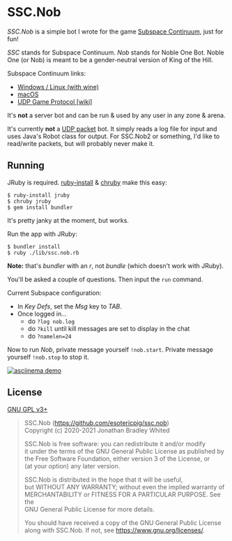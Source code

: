 # SSC.Nob

*SSC.Nob* is a simple bot I wrote for the game [Subspace Continuum](https://store.steampowered.com/app/352700/Subspace_Continuum/), just for fun!

*SSC* stands for Subspace Continuum. *Nob* stands for Noble One Bot. Noble One (or Nob) is meant to be a gender-neutral version of King of the Hill.

Subspace Continuum links:
- [Windows / Linux (with wine)](http://subspace-continuum.com/trackdownload.php?type=win)
- [macOS](http://subspace-continuum.com/trackdownload.php?type=mac)
- [UDP Game Protocol [wiki]](http://wiki.minegoboom.com/index.php/UDP_Game_Protocol)

It's **not** a server bot and can be run & used by any user in any zone & arena.

It's currently **not** a [UDP packet](https://www.twcore.org/SubspaceProtocol/) bot. It simply reads a log file for input and uses Java's Robot class for output. For SSC.Nob2 or something, I'd like to read/write packets, but will probably never make it.

## Running

JRuby is required. [ruby-install](https://github.com/postmodern/ruby-install) & [chruby](https://github.com/postmodern/chruby) make this easy:

```
$ ruby-install jruby
$ chruby jruby
$ gem install bundler
```

It's pretty janky at the moment, but works.

Run the app with JRuby:

```
$ bundler install
$ ruby ./lib/ssc.nob.rb
```

**Note:** that's *bundler* with an *r*, not *bundle* (which doesn't work with JRuby).

You'll be asked a couple of questions. Then input the `run` command.

Current Subspace configuration:
- In *Key Defs*, set the *Msg* key to *TAB*.
- Once logged in...
    - do `?log nob.log`
    - do `?kill` until kill messages are set to display in the chat
    - do `?namelen=24`

Now to run *Nob*, private message yourself `!nob.start`. Private message yourself `!nob.stop` to stop it.

[![asciinema demo](https://asciinema.org/a/326310.png)](https://asciinema.org/a/326310)

## License

[GNU GPL v3+](LICENSE.txt)

> SSC.Nob (<https://github.com/esotericpig/ssc.nob>)  
> Copyright (c) 2020-2021 Jonathan Bradley Whited  
> 
> SSC.Nob is free software: you can redistribute it and/or modify  
> it under the terms of the GNU General Public License as published by  
> the Free Software Foundation, either version 3 of the License, or  
> (at your option) any later version.  
> 
> SSC.Nob is distributed in the hope that it will be useful,  
> but WITHOUT ANY WARRANTY; without even the implied warranty of  
> MERCHANTABILITY or FITNESS FOR A PARTICULAR PURPOSE.  See the  
> GNU General Public License for more details.  
> 
> You should have received a copy of the GNU General Public License  
> along with SSC.Nob.  If not, see <https://www.gnu.org/licenses/>. 
